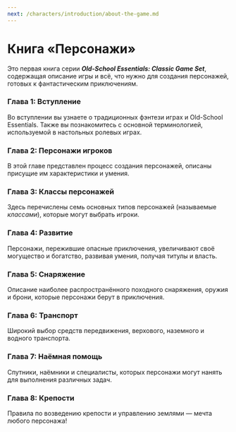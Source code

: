 ```yaml
---
next: /characters/introduction/about-the-game.md
---
```


# Книга «Персонажи»

Это первая книга серии _**Old-School Essentials: Classic Game Set**_, содержащая описание игры и всё, что нужно для создания персонажей, готовых к фантастическим приключениям.

### Глава 1: Вступление

Во вступлении вы узнаете о традиционных фэнтези играх и Old-School Essentials. Также вы познакомитесь с основной терминологией, используемой в настольных ролевых играх.

### Глава 2: Персонажи игроков

В этой главе представлен процесс создания персонажей, описаны присущие им характеристики и умения.

### Глава 3: Классы персонажей

Здесь перечислены семь основных типов персонажей (называемые _классами_), которые могут выбрать игроки.

### Глава 4: Развитие

Персонажи, пережившие опасные приключения, увеличивают своё могущество и богатство, развивая умения, получая титулы и власть.

### Глава 5: Снаряжение

Описание наиболее распространённого походного снаряжения, оружия и брони, которые персонажи берут в приключения.

### Глава 6: Транспорт

Широкий выбор средств передвижения, верхового, наземного и водного транспорта.

### Глава 7: Наёмная помощь

Спутники, наёмники и специалисты, которых персонажи могут нанять для выполнения различных задач.

### Глава 8: Крепости

Правила по возведению крепости и управлению землями — мечта любого персонажа!
